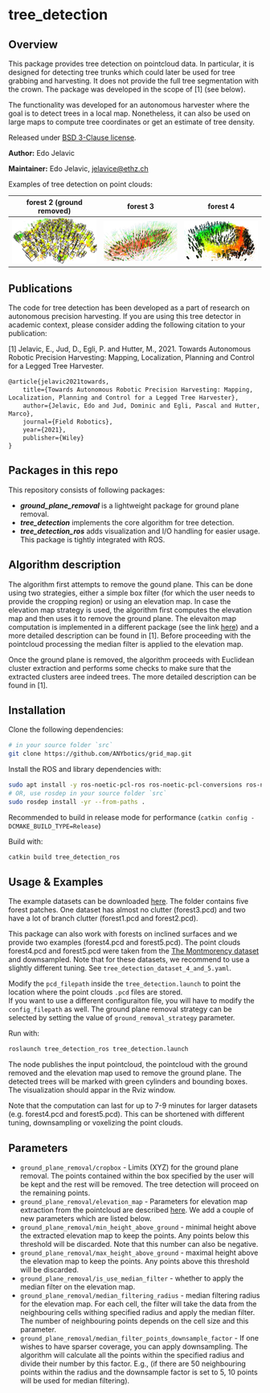 # tree_detection

## Overview

This package provides tree detection on pointcloud data. In particular, it is designed for detecting tree trunks which could later be used for tree grabbing and harvesting. It does not provide the full tree segmentation with the crown. The package was developed in the scope of [1] (see below).

The functionality was developed for an autonomous harvester where the goal is to detect trees in a local map. Nonetheless, it can also be used on large maps to compute tree coordinates or get an estimate of tree density.

Released under [BSD 3-Clause license](LICENSE).

**Author:** Edo Jelavic

**Maintainer:** Edo Jelavic, [jelavice@ethz.ch](jelavice@ethz.ch)

Examples of tree detection on point clouds:

| forest 2 (ground removed)| forest 3 | forest 4 |
|:--------:|------------------|--------------|
|[![forest2](doc/forest2.jpg)](doc/forest2.jog)|[![forest3](doc/forest3.jpg)](doc/forest3.jpg)|[![forest4](doc/forest4.jpg)](doc/forest4.jpg)|

## Publications
The code for tree detection has been developed as a part of research on autonomous precision harvesting. If you are using this tree detector in academic context, please consider adding the following citation to your publication:

[1] Jelavic, E., Jud, D., Egli, P. and Hutter, M., 2021. Towards Autonomous Robotic Precision Harvesting: Mapping, Localization, Planning and Control for a Legged Tree Harvester.
 
    @article{jelavic2021towards,
        title={Towards Autonomous Robotic Precision Harvesting: Mapping, Localization, Planning and Control for a Legged Tree Harvester},
        author={Jelavic, Edo and Jud, Dominic and Egli, Pascal and Hutter, Marco},
        journal={Field Robotics},
        year={2021},
        publisher={Wiley}
    }
   
## Packages in this repo
This repository consists of following packages:

* ***ground_plane_removal*** is a lightweight package for ground plane removal. 
* ***tree_detection*** implements the core algorithm for tree detection. 
* ***tree_detection_ros*** adds visualization and I/O handling for easier usage. This package is tightly integrated with ROS.


## Algorithm description

The algorithm first attempts to remove the gound plane. This can be done using two strategies, either a simple box filter (for which the user needs to provide the cropping region) or using an elevation map. In case the elevation map strategy is used, the algorithm first computes the elevation map and then uses it to remove the ground plane. The elevaiton map computation is implemented in a different package (see the link [here](https://github.com/ANYbotics/grid_map/tree/master/grid_map_pcl)) and a more detailed description can be found in [1]. Before proceeding with the pointcloud processing the median filter is applied to the elevation map.

Once the ground plane is removed, the algorithm proceeds with Euclidean cluster extraction and performs some checks to make sure that the extracted clusters aree indeed trees. The more detailed description can be found in [1].

## Installation

Clone the following dependencies:
```bash
# in your source folder `src`
git clone https://github.com/ANYbotics/grid_map.git
```

Install the ROS and library dependencies with:
```bash
sudo apt install -y ros-noetic-pcl-ros ros-noetic-pcl-conversions ros-noetic-jsk-recognition-msgs ros-noetic-tf2-geometry 
# OR, use rosdep in your source folder `src` 
sudo rosdep install -yr --from-paths .
```
Recommended to build in release mode for performance (`catkin config -DCMAKE_BUILD_TYPE=Release`)

Build with:  
```bash
catkin build tree_detection_ros
```

## Usage & Examples

The example datasets can be downloaded [here](https://drive.google.com/drive/folders/1m_sRtMN5n6-ShQvnbCfedKIVpoupao5u?usp=sharing). The folder contains five forest patches.  One dataset has almost no clutter (forest3.pcd) and two have a lot of branch clutter (forest1.pcd and forest2.pcd). 

This package can also work with forests on inclined surfaces and we provide two examples (forest4.pcd and forest5.pcd). The point clouds forest4.pcd and forest5.pcd were taken from the [The Montmorency dataset](https://norlab.ulaval.ca/research/montmorencydataset/) and downsampled. Note that for these datasets, we recommend to use a slightly different tuning. See `tree_detection_dataset_4_and_5.yaml`.

Modify the `pcd_filepath` inside the `tree_detection.launch` to point the location where the point clouds `.pcd` files are stored.  
If you want to use a different configuraiton file, you will have to modify the `config_filepath` as well. The ground plane removal strategy can be selected by setting the value of `ground_removal_strategy` parameter.

Run with:
```bash
roslaunch tree_detection_ros tree_detection.launch
```
The node publishes the input pointcloud, the pointcloud with the ground removed and the elevation map used to remove the ground plane. The detected trees will be marked with green cylinders and bounding boxes. The visualization should appar in the Rviz window.

Note that the computation can last for up to 7-9 minutes for larger datasets (e.g. forest4.pcd and forest5.pcd). This can be shortened with different tuning, downsampling or voxelizing the point clouds.


## Parameters

* `ground_plane_removal/cropbox` - Limits (XYZ) for the ground plane removal. The points contained within the box specified by the user will be kept and the rest will be removed. The tree detection will proceed on the remaining points.
* `ground_plane_removal/elevation_map` - Parameters for elevation map extraction from the pointcloud are described [here](https://github.com/ANYbotics/grid_map/tree/master/grid_map_pcl). We add a couple of new parameters which are listed below.
* `ground_plane_removal/min_height_above_ground` - minimal height above the extracted elevation map to keep the points. Any points below this threshold will be discarded. Note that this number can also be negative.
* `ground_plane_removal/max_height_above_ground` - maximal height above the elevation map to keep the points. Any points above this threshold will be discarded.
* `ground_plane_removal/is_use_median_filter` - whether to apply the median filter on the elevation map.
* `ground_plane_removal/median_filtering_radius` - median filtering radius for the elevation map. For each cell, the filter will take the data from the neighbouring cells withing specified radius and apply the median filter. The number of neighbouring points depends on the cell size and this parameter.
* `ground_plane_removal/median_filter_points_downsample_factor` - If one wishes to have sparser coverage, you can apply downsampling. The algorithm will calculate all the points within the specified radius and divide their number by this factor. E.g., (if there are 50 neighbouring points within the radius and the downsample factor is set to 5, 10 points will be used for median filtering).


